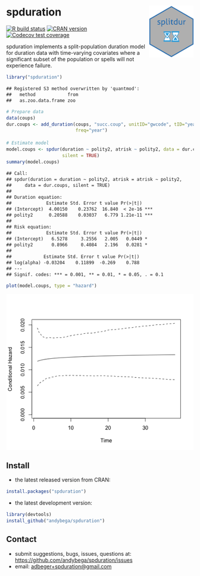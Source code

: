 
# spduration <img src="man/figures/logo.png" align="right" width="120" />

[![R build
status](https://github.com/andybega/spduration/workflows/R-CMD-check/badge.svg)](https://github.com/andybega/spduration/actions)
[![CRAN
version](http://www.r-pkg.org/badges/version/spduration)](https://cran.r-project.org/package=spduration)
[![Codecov test
coverage](https://codecov.io/gh/andybega/spduration/branch/master/graph/badge.svg)](https://codecov.io/gh/andybega/spduration?branch=master)

spduration implements a split-population duration model for duration
data with time-varying covariates where a significant subset of the
population or spells will not experience failure.

``` r
library("spduration")
```

    ## Registered S3 method overwritten by 'quantmod':
    ##   method            from
    ##   as.zoo.data.frame zoo

``` r
# Prepare data
data(coups)
dur.coups <- add_duration(coups, "succ.coup", unitID="gwcode", tID="year",
                          freq="year")

# Estimate model
model.coups <- spdur(duration ~ polity2, atrisk ~ polity2, data = dur.coups,
                     silent = TRUE)
summary(model.coups)
```

    ## Call:
    ## spdur(duration = duration ~ polity2, atrisk = atrisk ~ polity2, 
    ##     data = dur.coups, silent = TRUE)
    ## 
    ## Duration equation: 
    ##             Estimate Std. Error t value Pr(>|t|)    
    ## (Intercept)  4.00150    0.23762  16.840  < 2e-16 ***
    ## polity2      0.20588    0.03037   6.779 1.21e-11 ***
    ## 
    ## Risk equation: 
    ##             Estimate Std. Error t value Pr(>|t|)  
    ## (Intercept)   6.5278     3.2556   2.005   0.0449 *
    ## polity2       0.8966     0.4084   2.196   0.0281 *
    ## 
    ##            Estimate Std. Error t value Pr(>|t|)
    ## log(alpha) -0.03204    0.11899  -0.269    0.788
    ## ---
    ## Signif. codes: *** = 0.001, ** = 0.01, * = 0.05, . = 0.1

``` r
plot(model.coups, type = "hazard")
```

<img src="man/figures/README-unnamed-chunk-2-1.png" style="display: block; margin: auto;" />

## Install

  - the latest released version from CRAN:

<!-- end list -->

``` r
install.packages("spduration")
```

  - the latest development version:

<!-- end list -->

``` r
library(devtools)
install_github("andybega/spduration")
```

## Contact

  - submit suggestions, bugs, issues, questions at:
    <https://github.com/andybega/spduration/issues>
  - email: <adbeger+spduration@gmail.com>
